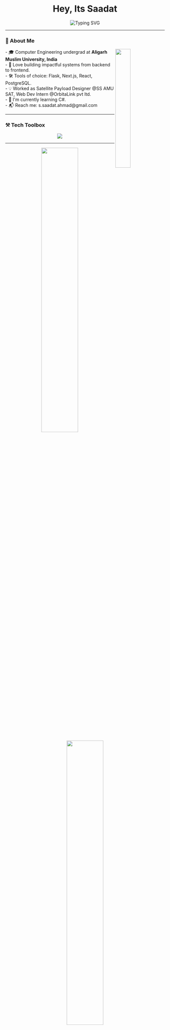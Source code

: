<h1 align="center">Hey, Its Saadat</h1>
<p align="center">
  <img src="https://readme-typing-svg.demolab.com?font=Fira+Code&pause=1000&center=true&vCenter=true&width=435&lines=Software+Developer+%7C+System+Builder;Flask+%7C+React+%7C+Next.js+%7C+PostgreSQL;Always+learning+%7C+Always+building!" alt="Typing SVG"/>
</p>

---

### 🧠 About Me
<img src="https://media3.giphy.com/media/v1.Y2lkPTc5MGI3NjExcGNjNmdyZDFvenFoZ3FscWk1cWQzYXQwOXRiMjdkaTl3bzRqencyNyZlcD12MV9pbnRlcm5hbF9naWZfYnlfaWQmY3Q9Zw/iIqmM5tTjmpOB9mpbn/giphy.gif" width="31%"  align="right"/>
- 🎓 Computer Engineering undergrad at <b>Aligarh Muslim University, India</b><br>
- 🧪 Love building impactful systems from backend to frontend.<br>
- 🛠️ Tools of choice: Flask, Next.js, React, PostgreSQL.<br>
- 💡 Worked as Satellite Payload Designer @SS AMU SAT, Web Dev Intern @OrbitaLink pvt ltd. <br>
- 🔭 I'm currently learning C#. <br>
- 📬 Reach me: s.saadat.ahmad@gmail.com<br>

---

### ⚒️ Tech Toolbox

<p align="center">
  <img src="https://skillicons.dev/icons?i=c,cpp,cs,python,js,html,css,tailwind,react,nextjs,flask,postgres,sqlite,git,githubactions,docker,linux,raspberrypi" />
</p>

---


<p align="center">
<img src="https://github-readme-streak-stats.herokuapp.com/?user=saadat-ahmad&theme=tokyonight&hide_border=true" width="48%"/>
  <img src="https://github-readme-stats.vercel.app/api?username=saadat-ahmad&show_icons=true&theme=tokyonight&hide_border=true" width="48%"/>
  </p>

---

### 📬 Connect With Me

<p align="center">
  <a href="mailto:saadat.codes@gmail.com">
    <img src="https://img.shields.io/badge/Email-D14836?style=for-the-badge&logo=gmail&logoColor=white" />
  </a>
  <a href="https://linkedin.com/in/saadat-ahmad/">
    <img src="https://img.shields.io/badge/LinkedIn-0077B5?style=for-the-badge&logo=linkedin&logoColor=white" />
  </a>
  <a href="https://saadat.dev">
    <img src="https://img.shields.io/badge/Portfolio-8A2BE2?style=for-the-badge" />
  </a>
</p>

---

⭐ *Thanks for visiting! Let's build the future together.*

